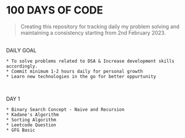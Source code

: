 # 100 DAYS OF CODE
> Creating this repository for tracking daily my problem solving and maintaining a consistency starting from 2nd February 2023.

<br>
DAILY GOAL         

    * To solve problems related to DSA & Increase development skills accordingly. 
    * Commit minimum 1-2 hours daily for personal growth
    * Learn new technologies in the go for better oppurtunity
    
<br>

DAY 1
    
    * Binary Search Concept - Naive and Recursion
    * Kadane's Algorithm
    * Sorting Algorithm
    * Leetcode Question
    * GFG Basic 



    